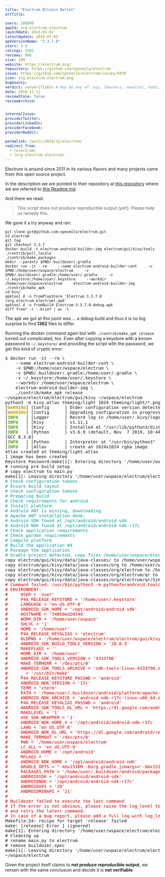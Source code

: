 ```yaml
---
title: "Electrum Bitcoin Wallet"
altTitle: 

users: 100000
appId: org.electrum.electrum
launchDate: 2016-03-02
latestUpdate: 2019-07-03
apkVersionName: "3.3.7.0"
stars: 3.6
ratings: 1565
reviews: 986
size: 18M
website: https://electrum.org/
repository: https://github.com/spesmilo/electrum
issue: https://github.com/spesmilo/electrum/issues/5839
icon: org.electrum.electrum.png
bugbounty: 
verdict: nonverifiable # May be any of: wip, fewusers, nowallet, nobtc, custodial, nosource, nonverifiable, verifiable, bounty
date: 2019-12-11
reviewStale: false
reviewArchive:


internalIssue: 
providerTwitter: 
providerLinkedIn: 
providerFacebook: 
providerReddit: 

permalink: /posts/2019/12/elecrtum/
redirect_from:
  - /electrum/
  - /org.electrum.electrum/
---
```



Electrum is around since 2011 in its various flavors and many projects came from
this open source project.

In the description we are pointed to their repository at
[this repository](https://github.com/spesmilo/electrum) where we are referred to
[this Readme.md](https://github.com/spesmilo/electrum/blob/master/electrum/gui/kivy/Readme.md).

And there we read:

> This script does not produce reproducible output (yet!). Please help us remedy
this.

We gave it a try anyway and ran:

```
git clone git@github.com:spesmilo/electrum.git
cd electrum
git tag
git checkout 3.3.7
docker build -t electrum-android-builder-img electrum/gui/kivy/tools
./contrib/pull_locale
./contrib/make_packages
mkdir --parents $PWD/.buildozer/.gradle
docker run -it --rm     --name electrum-android-builder-cont     -v $PWD:/home/user/wspace/electrum     -v $PWD/.buildozer/.gradle:/home/user/.gradle     -v ~/.keystore:/home/user/.keystore     --workdir /home/user/wspace/electrum     electrum-android-builder-img     ./contrib/make_apk
cd bin/
apktool d -o fromPlayStore 'Electrum 3.3.7.0 (org.electrum.electrum).apk'
apktool d -o fromBuild Electrum-3.3.7.0-debug.apk
diff from* -r --brief | wc -l
```

The apk we got at this point was ... a debug build and thus it is no big
surprise to find **1362** files to differ.

Running the docker command again but with `./contrib/make_apk release` turned
out complicated, too. Even after copying a keystore with a known password to
`~/.keystore/` and providing the script with the password, we get this kind of
cryptic error:

<div class="language-plaintext highlighter-rouge">
<div class="highlight">
<pre class="highlight">$ docker run -it --rm \
    --name electrum-android-builder-cont \
    -v $PWD:/home/user/wspace/electrum \
    -v $PWD/.buildozer/.gradle:/home/user/.gradle \
    -v ~/.keystore:/home/user/.keystore \
    --workdir /home/user/wspace/electrum \
    electrum-android-builder-img \
    ./contrib/make_apk release
~/wspace/electrum/electrum/gui/kivy ~/wspace/electrum
python3 -m kivy.atlas theming/light 1024 theming/light/*.png
[<font color="#C4A000"><b>WARNING</b></font>] [Config      ] Older configuration version detected (0 instead of 21)
[<font color="#C4A000"><b>WARNING</b></font>] [Config      ] Upgrading configuration in progress.
[<font color="#4E9A06"><b>INFO</b></font>   ] [Logger      ] Record log in /home/user/.kivy/logs/kivy_19-12-11_0.txt
[<font color="#4E9A06"><b>INFO</b></font>   ] [Kivy        ] v1.11.1
[<font color="#4E9A06"><b>INFO</b></font>   ] [Kivy        ] Installed at &quot;/usr/lib/python3/dist-packages/kivy/__init__.py&quot;
[<font color="#4E9A06"><b>INFO</b></font>   ] [Python      ] v3.6.9 (default, Nov  7 2019, 10:44:02)
[GCC 8.3.0]
[<font color="#4E9A06"><b>INFO</b></font>   ] [Python      ] Interpreter at &quot;/usr/bin/python3&quot;
[<font color="#4E9A06"><b>INFO</b></font>   ] [Atlas       ] create an 1024x1024 rgba image
Atlas created at theming/light.atlas
1 image has been created
Keystore Password:make[1]: Entering directory &apos;/home/user/wspace/electrum/electrum/gui/kivy&apos;
# running pre build setup
# copy electrum to main.py
make[1]: Leaving directory &apos;/home/user/wspace/electrum/electrum/gui/kivy&apos;
<font color="#06989A"># Check configuration tokens</font>
<font color="#06989A"># Ensure build layout</font>
<font color="#06989A"># Check configuration tokens</font>
<font color="#06989A"># Preparing build</font>
<font color="#06989A"># Check requirements for android</font>
<font color="#06989A"># Install platform</font>
<font color="#06989A"># Android ANT is missing, downloading</font>
<font color="#06989A"># Apache ANT installation done.</font>
<font color="#06989A"># Android SDK found at /opt/android/android-sdk</font>
<font color="#06989A"># Android NDK found at /opt/android/android-ndk-r17c</font>
<font color="#06989A"># Check application requirements</font>
<font color="#06989A"># Check garden requirements</font>
<font color="#06989A"># Compile platform</font>
<font color="#06989A"># Build the application #4</font>
<font color="#06989A"># Package the application</font>
<font color="#06989A"># Gradle project detected, copy files /home/user/wspace/electrum/.buildozer/android/platform/build/dists/Electrum/src/main/java</font>
copy electrum/gui/kivy/data/java-classes/ to /home/user/wspace/electrum/.buildozer/android/platform/build/dists/Electrum/src/main/java/
copy electrum/gui/kivy/data/java-classes/org to /home/user/wspace/electrum/.buildozer/android/platform/build/dists/Electrum/src/main/java/org
copy electrum/gui/kivy/data/java-classes/org/electrum to /home/user/wspace/electrum/.buildozer/android/platform/build/dists/Electrum/src/main/java/org/electrum
copy electrum/gui/kivy/data/java-classes/org/electrum/qr to /home/user/wspace/electrum/.buildozer/android/platform/build/dists/Electrum/src/main/java/org/electrum/qr
copy electrum/gui/kivy/data/java-classes/org/electrum/qr/SimpleScannerActivity.java to /home/user/wspace/electrum/.buildozer/android/platform/build/dists/Electrum/src/main/java/org/electrum/qr/SimpleScannerActivity.java
<font color="#CC0000"># Command failed: /usr/bin/python3 -m pythonforandroid.toolchain apk --debug --bootstrap=sdl2 --dist_name Electrum --name Electrum --version 3.3.7.0 --package org.electrum.electrum --android_api 28 --minsdk 21 --ndk-api 21 --private /home/user/wspace/electrum/.buildozer/android/app --permission INTERNET --permission CAMERA --add-activity org.electrum.qr.SimpleScannerActivity --presplash /home/user/wspace/electrum/./electrum/gui/icons/electrum_presplash.png --icon /home/user/wspace/electrum/./electrum/gui/icons/electrum_launcher.png --orientation portrait --window --intent-filters /home/user/wspace/electrum/electrum/gui/kivy/tools/bitcoin_intent.xml --activity-launch-mode singleTask --release --sign --copy-libs --depend me.dm7.barcodescanner:zxing:1.9.8 --arch armeabi-v7a --color=always --storage-dir=&quot;/home/user/wspace/electrum/.buildozer/android/platform/build&quot; --ndk-api=21</font>
<font color="#CC0000"># ENVIRONMENT:</font>
<font color="#CC0000">#     USER = &apos;user&apos;</font>
<font color="#CC0000">#     P4A_RELEASE_KEYSTORE = &apos;/home/user/.keystore&apos;</font>
<font color="#CC0000">#     LANGUAGE = &apos;en_US.UTF-8&apos;</font>
<font color="#CC0000">#     ANDROID_SDK_HOME = &apos;/opt/android/android-sdk&apos;</font>
<font color="#CC0000">#     HOSTNAME = &apos;f48b0ed2034d&apos;</font>
<font color="#CC0000">#     WORK_DIR = &apos;/home/user/wspace&apos;</font>
<font color="#CC0000">#     SHLVL = &apos;1&apos;</font>
<font color="#CC0000">#     HOME = &apos;/home/user&apos;</font>
<font color="#CC0000">#     P4A_RELEASE_KEYALIAS = &apos;electrum&apos;</font>
<font color="#CC0000">#     OLDPWD = &apos;/home/user/wspace/electrum/electrum/gui/kivy&apos;</font>
<font color="#CC0000">#     ANDROID_SDK_BUILD_TOOLS_VERSION = &apos;28.0.3&apos;</font>
<font color="#CC0000">#     MAKEFLAGS = &apos;&apos;</font>
<font color="#CC0000">#     HOME_DIR = &apos;/home/user&apos;</font>
<font color="#CC0000">#     ANDROID_SDK_TOOLS_VERSION = &apos;4333796&apos;</font>
<font color="#CC0000">#     MAKE_TERMERR = &apos;/dev/pts/0&apos;</font>
<font color="#CC0000">#     ANDROID_SDK_TOOLS_ARCHIVE = &apos;sdk-tools-linux-4333796.zip&apos;</font>
<font color="#CC0000">#     _ = &apos;/usr/bin/make&apos;</font>
<font color="#CC0000">#     P4A_RELEASE_KEYSTORE_PASSWD = &apos;android&apos;</font>
<font color="#CC0000">#     ANDROID_NDK_VERSION = &apos;17c&apos;</font>
<font color="#CC0000">#     TERM = &apos;xterm&apos;</font>
<font color="#CC0000">#     PATH = &apos;/home/user/.buildozer/android/platform/apache-ant-1.9.4/bin:/home/user/.local/bin:/usr/local/sbin:/usr/local/bin:/usr/sbin:/usr/bin:/sbin:/bin&apos;</font>
<font color="#CC0000">#     ANDROID_NDK_ARCHIVE = &apos;android-ndk-r17c-linux-x86_64.zip&apos;</font>
<font color="#CC0000">#     P4A_RELEASE_KEYALIAS_PASSWD = &apos;android&apos;</font>
<font color="#CC0000">#     ANDROID_SDK_TOOLS_DL_URL = &apos;https://dl.google.com/android/repository/sdk-tools-linux-4333796.zip&apos;</font>
<font color="#CC0000">#     MAKELEVEL = &apos;1&apos;</font>
<font color="#CC0000">#     USE_SDK_WRAPPER = &apos;1&apos;</font>
<font color="#CC0000">#     ANDROID_NDK_HOME_V = &apos;/opt/android/android-ndk-r17c&apos;</font>
<font color="#CC0000">#     LANG = &apos;en_US.UTF-8&apos;</font>
<font color="#CC0000">#     ANDROID_NDK_DL_URL = &apos;https://dl.google.com/android/repository/android-ndk-r17c-linux-x86_64.zip&apos;</font>
<font color="#CC0000">#     MAKE_TERMOUT = &apos;/dev/pts/0&apos;</font>
<font color="#CC0000">#     PWD = &apos;/home/user/wspace/electrum&apos;</font>
<font color="#CC0000">#     LC_ALL = &apos;en_US.UTF-8&apos;</font>
<font color="#CC0000">#     ANDROID_HOME = &apos;/opt/android&apos;</font>
<font color="#CC0000">#     MFLAGS = &apos;&apos;</font>
<font color="#CC0000">#     ANDROID_NDK_HOME = &apos;/opt/android/android-ndk&apos;</font>
<font color="#CC0000">#     GRADLE_OPTS = &quot;-Xmx1536M -Dorg.gradle.jvmargs=&apos;-Xmx1536M&apos;&quot;</font>
<font color="#CC0000">#     PACKAGES_PATH = &apos;/home/user/.buildozer/android/packages&apos;</font>
<font color="#CC0000">#     ANDROIDSDK = &apos;/opt/android/android-sdk&apos;</font>
<font color="#CC0000">#     ANDROIDNDK = &apos;/opt/android/android-ndk-r17c&apos;</font>
<font color="#CC0000">#     ANDROIDAPI = &apos;28&apos;</font>
<font color="#CC0000">#     ANDROIDMINAPI = &apos;21&apos;</font>
<font color="#CC0000"># </font>
<font color="#CC0000"># Buildozer failed to execute the last command</font>
<font color="#CC0000"># If the error is not obvious, please raise the log_level to 2</font>
<font color="#CC0000"># and retry the latest command.</font>
<font color="#CC0000"># In case of a bug report, please add a full log with log_level = 2</font>
Makefile:24: recipe for target &apos;release&apos; failed
make: [release] Error 1 (ignored)
make[1]: Entering directory &apos;/home/user/wspace/electrum/electrum/gui/kivy&apos;
# Cleaning up
# rename main.py to electrum
# remove buildozer.spec
make[1]: Leaving directory &apos;/home/user/wspace/electrum/electrum/gui/kivy&apos;
~/wspace/electrum
</pre>
</div>
</div>

Given the project itself claims to **not produce reproducible output**, we
remain with the same conclusion and decide it is **not verifiable**.
